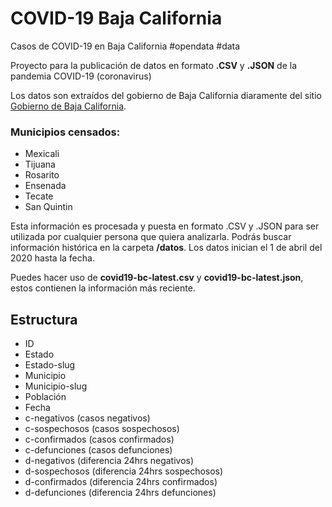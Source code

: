 # COVID-19 Baja California
Casos de COVID-19 en Baja California #opendata #data

Proyecto para la publicación de datos en formato **.CSV** y **.JSON** de la pandemia COVID-19 (coronavirus)

Los datos son extraídos del gobierno de Baja California diaramente del sitio [Gobierno de Baja California](https://www.facebook.com/BC.Gobierno).

### Municipios censados:
- Mexicali
- Tijuana
- Rosarito
- Ensenada
- Tecate
- San Quintin

Esta información es procesada y puesta en formato .CSV y .JSON para ser utilizada por cualquier persona que quiera analizarla. Podrás buscar información histórica en la carpeta **/datos**. Los datos inician el 1 de abril del 2020 hasta la fecha.

Puedes hacer uso de **covid19-bc-latest.csv** y **covid19-bc-latest.json**, estos contienen la información más reciente.

## Estructura
- ID
- Estado
- Estado-slug
- Municipio
- Municipio-slug
- Población
- Fecha
- c-negativos (casos negativos)
- c-sospechosos (casos sospechosos)
- c-confirmados (casos confirmados)
- c-defunciones (casos defunciones)
- d-negativos (diferencia 24hrs negativos)
- d-sospechosos (diferencia 24hrs sospechosos)
- d-confirmados (diferencia 24hrs confirmados)
- d-defunciones (diferencia 24hrs defunciones)
